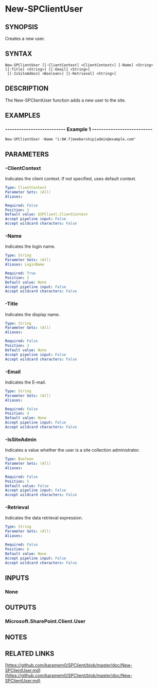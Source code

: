 # New-SPClientUser

## SYNOPSIS
Creates a new user.

## SYNTAX

```
New-SPClientUser [[-ClientContext] <ClientContext>] [-Name] <String> [[-Title] <String>] [[-Email] <String>]
 [[-IsSiteAdmin] <Boolean>] [[-Retrieval] <String>]
```

## DESCRIPTION
The New-SPClientUser function adds a new user to the site.

## EXAMPLES

### -------------------------- Example 1 --------------------------
```
New-SPClientUser -Name "i:0#.f|membership|admin@example.com"
```

## PARAMETERS

### -ClientContext
Indicates the client context.
If not specified, uses default context.

```yaml
Type: ClientContext
Parameter Sets: (All)
Aliases: 

Required: False
Position: 1
Default value: $SPClient.ClientContext
Accept pipeline input: False
Accept wildcard characters: False
```

### -Name
Indicates the login name.

```yaml
Type: String
Parameter Sets: (All)
Aliases: LoginName

Required: True
Position: 2
Default value: None
Accept pipeline input: False
Accept wildcard characters: False
```

### -Title
Indicates the display name.

```yaml
Type: String
Parameter Sets: (All)
Aliases: 

Required: False
Position: 3
Default value: None
Accept pipeline input: False
Accept wildcard characters: False
```

### -Email
Indicates the E-mail.

```yaml
Type: String
Parameter Sets: (All)
Aliases: 

Required: False
Position: 4
Default value: None
Accept pipeline input: False
Accept wildcard characters: False
```

### -IsSiteAdmin
Indicates a value whether the user is a site collection administrator.

```yaml
Type: Boolean
Parameter Sets: (All)
Aliases: 

Required: False
Position: 5
Default value: False
Accept pipeline input: False
Accept wildcard characters: False
```

### -Retrieval
Indicates the data retrieval expression.

```yaml
Type: String
Parameter Sets: (All)
Aliases: 

Required: False
Position: 6
Default value: None
Accept pipeline input: False
Accept wildcard characters: False
```

## INPUTS

### None

## OUTPUTS

### Microsoft.SharePoint.Client.User

## NOTES

## RELATED LINKS

[https://github.com/karamem0/SPClient/blob/master/doc/New-SPClientUser.md](https://github.com/karamem0/SPClient/blob/master/doc/New-SPClientUser.md)

